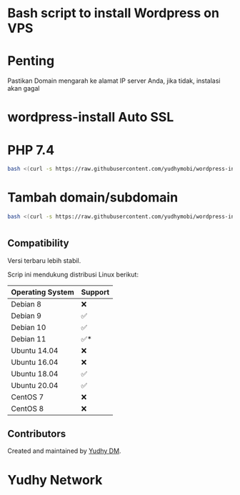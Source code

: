 # Bash script to install Wordpress on  VPS


# Penting
Pastikan Domain mengarah ke alamat IP server Anda, jika tidak, instalasi akan gagal

# wordpress-install Auto SSL

# PHP 7.4
```bash
bash <(curl -s https://raw.githubusercontent.com/yudhymobi/wordpress-install/master/wordpress-php74.sh)
```

# Tambah domain/subdomain
```bash
bash <(curl -s https://raw.githubusercontent.com/yudhymobi/wordpress-install/master/subdomain.sh)
```
# 
## Compatibility
Versi terbaru lebih stabil.

Scrip ini mendukung distribusi Linux berikut:

|Operating System	      |Support|
|--------                 |---    |
| Debian 8                |❌     |
| Debian 9                |✅     |
| Debian 10               |✅     |
| Debian 11               |✅*      |
| Ubuntu 14.04            |❌     |
| Ubuntu 16.04            |❌     |
| Ubuntu 18.04            |✅     |
| Ubuntu 20.04            |✅     |
| CentOS 7                |❌     |
| CentOS 8                |❌     |


## Contributors

Created and maintained by [Yudhy DM](https://fb.me/yudhy.org).
# Yudhy Network
